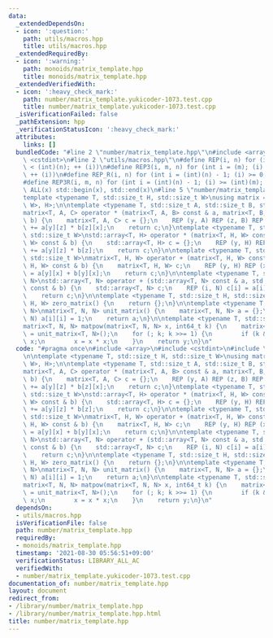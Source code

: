 ```yaml
---
data:
  _extendedDependsOn:
  - icon: ':question:'
    path: utils/macros.hpp
    title: utils/macros.hpp
  _extendedRequiredBy:
  - icon: ':warning:'
    path: monoids/matrix_template.hpp
    title: monoids/matrix_template.hpp
  _extendedVerifiedWith:
  - icon: ':heavy_check_mark:'
    path: number/matrix_template.yukicoder-1073.test.cpp
    title: number/matrix_template.yukicoder-1073.test.cpp
  _isVerificationFailed: false
  _pathExtension: hpp
  _verificationStatusIcon: ':heavy_check_mark:'
  attributes:
    links: []
  bundledCode: "#line 2 \"number/matrix_template.hpp\"\n#include <array>\n#include\
    \ <cstdint>\n#line 2 \"utils/macros.hpp\"\n#define REP(i, n) for (int i = 0; (i)\
    \ < (int)(n); ++ (i))\n#define REP3(i, m, n) for (int i = (m); (i) < (int)(n);\
    \ ++ (i))\n#define REP_R(i, n) for (int i = (int)(n) - 1; (i) >= 0; -- (i))\n\
    #define REP3R(i, m, n) for (int i = (int)(n) - 1; (i) >= (int)(m); -- (i))\n#define\
    \ ALL(x) std::begin(x), std::end(x)\n#line 5 \"number/matrix_template.hpp\"\n\n\
    template <typename T, std::size_t H, std::size_t W>\nusing matrix = std::array<std::array<T,\
    \ W>, H>;\n\ntemplate <typename T, std::size_t A, std::size_t B, std::size_t C>\n\
    matrix<T, A, C> operator * (matrix<T, A, B> const & a, matrix<T, B, C> const &\
    \ b) {\n    matrix<T, A, C> c = {};\n    REP (y, A) REP (z, B) REP (x, C) c[y][x]\
    \ += a[y][z] * b[z][x];\n    return c;\n}\ntemplate <typename T, std::size_t H,\
    \ std::size_t W>\nstd::array<T, H> operator * (matrix<T, H, W> const & a, std::array<T,\
    \ W> const & b) {\n    std::array<T, H> c = {};\n    REP (y, H) REP (z, W) c[y]\
    \ += a[y][z] * b[z];\n    return c;\n}\n\ntemplate <typename T, std::size_t H,\
    \ std::size_t W>\nmatrix<T, H, W> operator + (matrix<T, H, W> const & a, matrix<T,\
    \ H, W> const & b) {\n    matrix<T, H, W> c;\n    REP (y, H) REP (x, W) c[y][x]\
    \ = a[y][x] + b[y][x];\n    return c;\n}\n\ntemplate <typename T, std::size_t\
    \ N>\nstd::array<T, N> operator + (std::array<T, N> const & a, std::array<T, N>\
    \ const & b) {\n    std::array<T, N> c;\n    REP (i, N) c[i] = a[i] + b[i];\n\
    \    return c;\n}\n\ntemplate <typename T, std::size_t H, std::size_t W>\nmatrix<T,\
    \ H, W> zero_matrix() {\n    return {};\n}\n\ntemplate <typename T, std::size_t\
    \ N>\nmatrix<T, N, N> unit_matrix() {\n    matrix<T, N, N> a = {};\n    REP (i,\
    \ N) a[i][i] = 1;\n    return a;\n}\n\ntemplate <typename T, std::size_t N>\n\
    matrix<T, N, N> matpow(matrix<T, N, N> x, int64_t k) {\n    matrix<T, N, N> y\
    \ = unit_matrix<T, N>();\n    for (; k; k >>= 1) {\n        if (k & 1) y = y *\
    \ x;\n        x = x * x;\n    }\n    return y;\n}\n"
  code: "#pragma once\n#include <array>\n#include <cstdint>\n#include \"../utils/macros.hpp\"\
    \n\ntemplate <typename T, std::size_t H, std::size_t W>\nusing matrix = std::array<std::array<T,\
    \ W>, H>;\n\ntemplate <typename T, std::size_t A, std::size_t B, std::size_t C>\n\
    matrix<T, A, C> operator * (matrix<T, A, B> const & a, matrix<T, B, C> const &\
    \ b) {\n    matrix<T, A, C> c = {};\n    REP (y, A) REP (z, B) REP (x, C) c[y][x]\
    \ += a[y][z] * b[z][x];\n    return c;\n}\ntemplate <typename T, std::size_t H,\
    \ std::size_t W>\nstd::array<T, H> operator * (matrix<T, H, W> const & a, std::array<T,\
    \ W> const & b) {\n    std::array<T, H> c = {};\n    REP (y, H) REP (z, W) c[y]\
    \ += a[y][z] * b[z];\n    return c;\n}\n\ntemplate <typename T, std::size_t H,\
    \ std::size_t W>\nmatrix<T, H, W> operator + (matrix<T, H, W> const & a, matrix<T,\
    \ H, W> const & b) {\n    matrix<T, H, W> c;\n    REP (y, H) REP (x, W) c[y][x]\
    \ = a[y][x] + b[y][x];\n    return c;\n}\n\ntemplate <typename T, std::size_t\
    \ N>\nstd::array<T, N> operator + (std::array<T, N> const & a, std::array<T, N>\
    \ const & b) {\n    std::array<T, N> c;\n    REP (i, N) c[i] = a[i] + b[i];\n\
    \    return c;\n}\n\ntemplate <typename T, std::size_t H, std::size_t W>\nmatrix<T,\
    \ H, W> zero_matrix() {\n    return {};\n}\n\ntemplate <typename T, std::size_t\
    \ N>\nmatrix<T, N, N> unit_matrix() {\n    matrix<T, N, N> a = {};\n    REP (i,\
    \ N) a[i][i] = 1;\n    return a;\n}\n\ntemplate <typename T, std::size_t N>\n\
    matrix<T, N, N> matpow(matrix<T, N, N> x, int64_t k) {\n    matrix<T, N, N> y\
    \ = unit_matrix<T, N>();\n    for (; k; k >>= 1) {\n        if (k & 1) y = y *\
    \ x;\n        x = x * x;\n    }\n    return y;\n}\n"
  dependsOn:
  - utils/macros.hpp
  isVerificationFile: false
  path: number/matrix_template.hpp
  requiredBy:
  - monoids/matrix_template.hpp
  timestamp: '2021-08-30 05:56:51+09:00'
  verificationStatus: LIBRARY_ALL_AC
  verifiedWith:
  - number/matrix_template.yukicoder-1073.test.cpp
documentation_of: number/matrix_template.hpp
layout: document
redirect_from:
- /library/number/matrix_template.hpp
- /library/number/matrix_template.hpp.html
title: number/matrix_template.hpp
---
```

